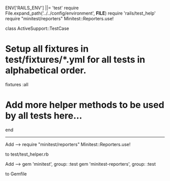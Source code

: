 ENV['RAILS_ENV'] ||= 'test'
require File.expand_path('../../config/environment', __FILE__)
require 'rails/test_help'
require "minitest/reporters"
Minitest::Reporters.use!

class ActiveSupport::TestCase
  # Setup all fixtures in test/fixtures/*.yml for all tests in alphabetical order.
  fixtures :all

  # Add more helper methods to be used by all tests here...
end

---------

Add  --> require "minitest/reporters"
		 Minitest::Reporters.use!

to test/test_helper.rb


Add  --> gem 'minitest', group: :test
		 gem 'minitest-reporters', group: :test

to Gemfile